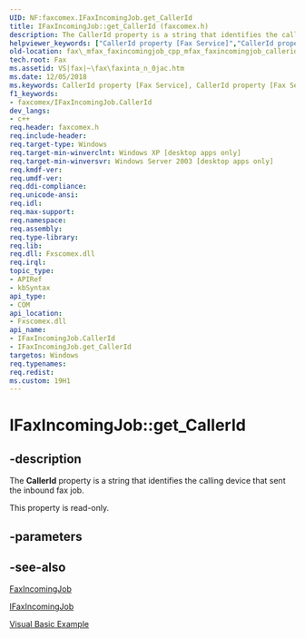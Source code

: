```yaml
---
UID: NF:faxcomex.IFaxIncomingJob.get_CallerId
title: IFaxIncomingJob::get_CallerId (faxcomex.h)
description: The CallerId property is a string that identifies the calling device that sent the inbound fax job.helpviewer_keywords: ["CallerId property [Fax Service]","CallerId property [Fax Service]","IFaxIncomingJob interface","IFaxIncomingJob interface [Fax Service]","CallerId property","IFaxIncomingJob.CallerId","IFaxIncomingJob.get_CallerId","IFaxIncomingJob::CallerId","IFaxIncomingJob::get_CallerId","_mfax_faxincomingjob.callerid","fax._mfax_faxincomingjob_callerid","fax._mfax_faxincomingjob_cpp_mfax_faxincomingjob_callerid_cpp","faxcomex/IFaxIncomingJob::CallerId","faxcomex/IFaxIncomingJob::get_CallerId","get_CallerId"]
old-location: fax\_mfax_faxincomingjob_cpp_mfax_faxincomingjob_callerid_cpp.htm
tech.root: Fax
ms.assetid: VS|fax|~\fax\faxinta_n_0jac.htm
ms.date: 12/05/2018
ms.keywords: CallerId property [Fax Service], CallerId property [Fax Service],IFaxIncomingJob interface, IFaxIncomingJob interface [Fax Service],CallerId property, IFaxIncomingJob.CallerId, IFaxIncomingJob.get_CallerId, IFaxIncomingJob::CallerId, IFaxIncomingJob::get_CallerId, _mfax_faxincomingjob.callerid, fax._mfax_faxincomingjob_callerid, fax._mfax_faxincomingjob_cpp_mfax_faxincomingjob_callerid_cpp, faxcomex/IFaxIncomingJob::CallerId, faxcomex/IFaxIncomingJob::get_CallerId, get_CallerId
f1_keywords:
- faxcomex/IFaxIncomingJob.CallerId
dev_langs:
- c++
req.header: faxcomex.h
req.include-header: 
req.target-type: Windows
req.target-min-winverclnt: Windows XP [desktop apps only]
req.target-min-winversvr: Windows Server 2003 [desktop apps only]
req.kmdf-ver: 
req.umdf-ver: 
req.ddi-compliance: 
req.unicode-ansi: 
req.idl: 
req.max-support: 
req.namespace: 
req.assembly: 
req.type-library: 
req.lib: 
req.dll: Fxscomex.dll
req.irql: 
topic_type:
- APIRef
- kbSyntax
api_type:
- COM
api_location:
- Fxscomex.dll
api_name:
- IFaxIncomingJob.CallerId
- IFaxIncomingJob.get_CallerId
targetos: Windows
req.typenames: 
req.redist: 
ms.custom: 19H1
---
```


# IFaxIncomingJob::get_CallerId


## -description


The <b>CallerId</b> property is a string that identifies the calling device that sent the inbound fax job.

This property is read-only.


## -parameters


## -see-also




<a href="https://docs.microsoft.com/previous-versions/windows/desktop/fax/-mfax-faxincomingjob">FaxIncomingJob</a>



<a href="https://docs.microsoft.com/previous-versions/windows/desktop/api/faxcomex/nn-faxcomex-ifaxincomingjob">IFaxIncomingJob</a>



<a href="https://docs.microsoft.com/previous-versions/windows/desktop/fax/-mfax-managing-the-incoming-queue">Visual Basic Example</a>
 

 

